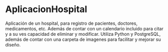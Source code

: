 # AplicacionHospital
Aplicación de un hospital, para registro de pacientes, doctores, medicamentos, etc. Además de contar con un calendario incluido para citar y a su ves capacidad de eliminar y modificar.
Utiliza Python y PostgreSQL, además de contar con una carpeta de imagenes para facilitar y mejorar su diseño.
